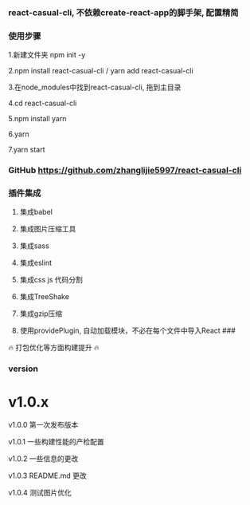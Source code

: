 ### react-casual-cli, 不依赖create-react-app的脚手架, 配置精简 ###

### 使用步骤 ### 

1.新建文件夹 npm init -y

2.npm install react-casual-cli / yarn add react-casual-cli

3.在node_modules中找到react-casual-cli, 拖到主目录

4.cd react-casual-cli 

5.npm install yarn 

6.yarn

7.yarn start

### GitHub https://github.com/zhanglijie5997/react-casual-cli ###

### 插件集成 ###

1. 集成babel

2. 集成图片压缩工具

3. 集成sass

4. 集成eslint

5. 集成css js 代码分割

6. 集成TreeShake

7. 集成gzip压缩

8. 使用providePlugin,  自动加载模块，不必在每个文件中导入React ### 

🔥 打包优化等方面构建提升 🔥

### version ###

# v1.0.x 
   v1.0.0 第一次发布版本  
  
   v1.0.1 一些构建性能的产检配置  
  
   v1.0.2 一些信息的更改  
  
   v1.0.3 README.md 更改  
     
   v1.0.4 测试图片优化  

